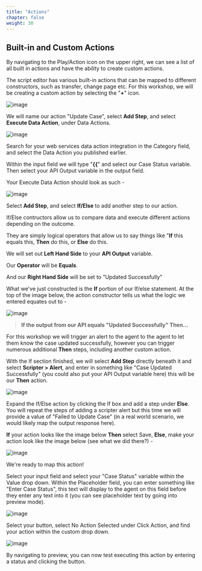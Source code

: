 ```yaml
---
title: "Actions"
chapter: false
weight: 30
---
```


## Built-in and Custom Actions

By navigating to the Play/Action icon on the upper right, we can see a list of all built in actions and have the ability to create custom actions.

The script editor has various built-in actions that can be mapped to different constructors, such as transfer, change page etc. For this workshop, we will be creating a custom action by selecting the "**+**" icon.

![image](/images/scriptactions.PNG)

We will name our action "Update Case", select **Add Step**, and select **Execute Data Action**, under Data Actions.

![image](/images/scriptactionstep1.PNG)

Search for your web services data action integration in the Category field, and select the Data Action you published earlier.

Within the input field we will type "**{{**" and select our Case Status variable. Then select your API Output variable in the output field.

Your Execute Data Action should look as such -

![image](/images/scriptactiondata.PNG)

Select **Add Step**, and select **If/Else** to add another step to our action.

If/Else contructors allow us to compare data and execute different actions depending on the outcome. 

They are simply logical operators that allow us to say things like "**If** this equals this, **Then** do this, or **Else** do this.

We will set out **Left Hand Side** to your **API Output** variable.

Our **Operator** will be **Equals**.

And our **Right Hand Side** will be set to "Updated Successfully"

What we've just constructed is the **If** portion of our If/else statement. At the top of the image below, the action constructor tells us what the logic we entered equates out to - 

![image](/images/scriptactionifelse.PNG)

> **If the output from our API equals "Updated Successfully" Then...**

For this workshop we will trigger an alert to the agent to the agent to let them know the case updated successfully, however you can trigger numerous additional **Then** steps, including another custom action.

With the If section finished, we will select **Add Step** directly beneath it and select **Scripter > Alert**, and enter in something like "Case Updated Successfully" (you could also put your API Output variable here) this will be our **Then** action. 

![image](/images/scriptactionif.PNG)

Expand the If/Else action by clicking the If box and add a step under **Else**. You will repeat the steps of adding a scripter alert but this time we will provide a value of "Failed to Update Case" (in a real world scenario, we would likely map the output response here).

**If** your action looks like the image below **Then** select Save, **Else**, make your action look like the image below (see what we did there?) -

![image](/images/scriptactioncomplete.PNG)

We're ready to map this action!

Select your input field and select your "Case Status" variable within the Value drop down. Within the Placeholder field, you can enter something like "Enter Case Status", this text will display to the agent on this field before they enter any text into it (you can see placeholder text by going into preview mode).

![image](/images/scriptinputfield.PNG)

Select your button, select No Action Selected under Click Action, and find your action within the custom drop down.

![image](/images/scriptbuttonaction.PNG)

By navigating to preview, you can now test executing this action by entering a status and clicking the button.

